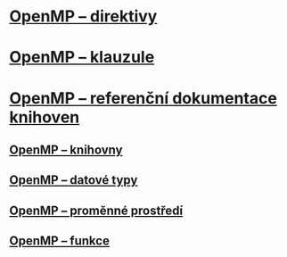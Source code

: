 # [OpenMP – direktivy](openmp-directives.md)
# [OpenMP – klauzule](openmp-clauses.md)
# [OpenMP – referenční dokumentace knihoven](openmp-library-reference.md)
## [OpenMP – knihovny](openmp-libraries.md)
## [OpenMP – datové typy](openmp-data-types.md)
## [OpenMP – proměnné prostředí](openmp-environment-variables.md)
## [OpenMP – funkce](openmp-functions.md)
